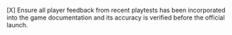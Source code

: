 [X] Ensure all player feedback from recent playtests has been incorporated into the game documentation and its accuracy is verified before the official launch.